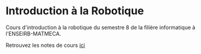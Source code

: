 # Introduction à la Robotique

Cours d'introduction à la robotique du semestre 8 de la filière informatique à
l'ENSEIRB-MATMECA. 

Retrouvez les notes de cours [ici](https://sdelpeuch.github.io/semestre8/robotique/)
